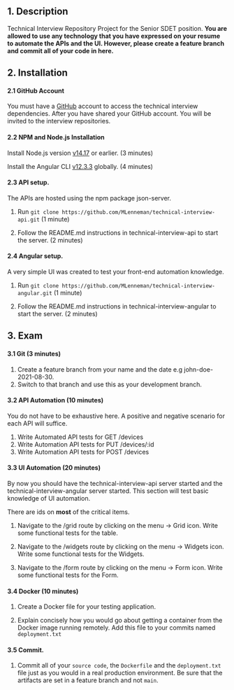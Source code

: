 ## 1. Description
Technical Interview Repository Project for the Senior SDET position. __You are allowed
to use any technology that you have expressed on your resume to automate the APIs
and the UI. However, please create a feature branch and commit all of your code in here.__

## 2. Installation

#### 2.1 GitHub Account

You must have a [GitHub](https://github.com/) account to access the technical interview dependencies. After you
have shared your GitHub account. You will be invited to
the interview repositories.

#### 2.2 NPM and Node.js Installation

Install Node.js version [v14.17](https://nodejs.org/en/download/) or earlier. (3 minutes)

Install the Angular CLI [v12.3.3](https://www.npmjs.com/package/@angular/cli) globally. (4 minutes)

#### 2.3 API setup.

The APIs are hosted using the npm package json-server.

1. Run ```git clone https://github.com/MLenneman/technical-interview-api.git``` (1 minute)

2. Follow the README.md instructions in technical-interview-api to start the server. (2 minutes)

#### 2.4 Angular setup.

A very simple UI was created to test your front-end automation knowledge.

1. Run ```git clone https://github.com/MLenneman/technical-interview-angular.git``` (1 minute)

2. Follow the README.md instructions in technical-interview-angular to start the server. (2 minutes)

## 3. Exam

#### 3.1 Git (3 minutes)

1. Create a feature branch from your name and the date e.g john-doe-2021-08-30.
2. Switch to that branch and use this as your development branch.

#### 3.2 API Automation (10 minutes)

You do not have to be exhaustive here. A positive and negative scenario for each API will suffice.

1. Write Automated API tests for GET /devices
2. Write Automation API tests for PUT /devices/:id
3. Write Automation API tests for POST /devices

#### 3.3 UI Automation (20 minutes)

By now you should have the technical-interview-api server started and the technical-interview-angular server started. This section will test basic knowledge of UI automation.

There are ids on __most__ of the critical items.

1. Navigate to the /grid route by clicking on the menu -> Grid icon. Write some functional tests for the table.

2. Navigate to the /widgets route by clicking on the menu -> Widgets icon. Write some functional tests for the Widgets.

3. Navigate to the /form route by clicking on the menu -> Form icon. Write some functional tests for the Form.

#### 3.4 Docker (10 minutes)

1. Create a Docker file for your testing application.

2. Explain concisely how you would go about getting a container from the Docker image running remotely. Add this file to your commits named ```deployment.txt```

#### 3.5 Commit.

1. Commit all of your ```source code```, the ```Dockerfile``` and the ```deployment.txt``` file just as you would in a real production environment. Be sure that the artifacts are
   set in a feature branch and not ```main```.
